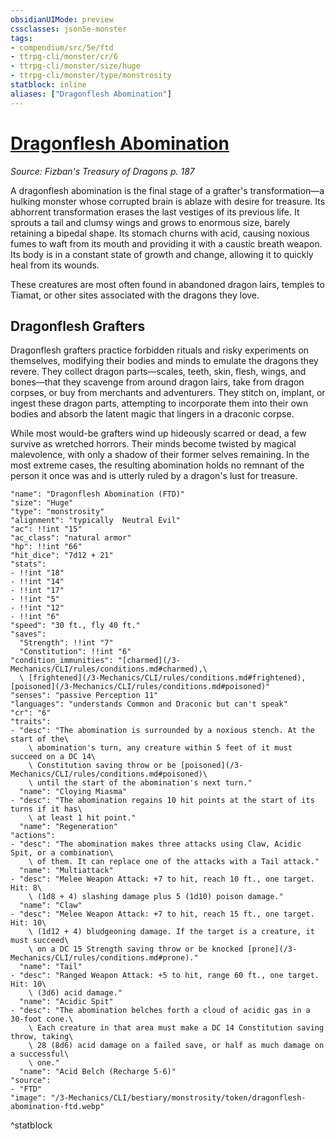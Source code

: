 ```yaml
---
obsidianUIMode: preview
cssclasses: json5e-monster
tags:
- compendium/src/5e/ftd
- ttrpg-cli/monster/cr/6
- ttrpg-cli/monster/size/huge
- ttrpg-cli/monster/type/monstrosity
statblock: inline
aliases: ["Dragonflesh Abomination"]
---
```

# [Dragonflesh Abomination](3-Mechanics\CLI\bestiary\monstrosity/dragonflesh-abomination-ftd.md)
*Source: Fizban's Treasury of Dragons p. 187*  

A dragonflesh abomination is the final stage of a grafter's transformation—a hulking monster whose corrupted brain is ablaze with desire for treasure. Its abhorrent transformation erases the last vestiges of its previous life. It sprouts a tail and clumsy wings and grows to enormous size, barely retaining a bipedal shape. Its stomach churns with acid, causing noxious fumes to waft from its mouth and providing it with a caustic breath weapon. Its body is in a constant state of growth and change, allowing it to quickly heal from its wounds.

These creatures are most often found in abandoned dragon lairs, temples to Tiamat, or other sites associated with the dragons they love.

## Dragonflesh Grafters

Dragonflesh grafters practice forbidden rituals and risky experiments on themselves, modifying their bodies and minds to emulate the dragons they revere. They collect dragon parts—scales, teeth, skin, flesh, wings, and bones—that they scavenge from around dragon lairs, take from dragon corpses, or buy from merchants and adventurers. They stitch on, implant, or ingest these dragon parts, attempting to incorporate them into their own bodies and absorb the latent magic that lingers in a draconic corpse.

While most would-be grafters wind up hideously scarred or dead, a few survive as wretched horrors. Their minds become twisted by magical malevolence, with only a shadow of their former selves remaining. In the most extreme cases, the resulting abomination holds no remnant of the person it once was and is utterly ruled by a dragon's lust for treasure.

```statblock
"name": "Dragonflesh Abomination (FTD)"
"size": "Huge"
"type": "monstrosity"
"alignment": "typically  Neutral Evil"
"ac": !!int "15"
"ac_class": "natural armor"
"hp": !!int "66"
"hit_dice": "7d12 + 21"
"stats":
- !!int "18"
- !!int "14"
- !!int "17"
- !!int "5"
- !!int "12"
- !!int "6"
"speed": "30 ft., fly 40 ft."
"saves":
  "Strength": !!int "7"
  "Constitution": !!int "6"
"condition_immunities": "[charmed](/3-Mechanics/CLI/rules/conditions.md#charmed),\
  \ [frightened](/3-Mechanics/CLI/rules/conditions.md#frightened), [poisoned](/3-Mechanics/CLI/rules/conditions.md#poisoned)"
"senses": "passive Perception 11"
"languages": "understands Common and Draconic but can't speak"
"cr": "6"
"traits":
- "desc": "The abomination is surrounded by a noxious stench. At the start of the\
    \ abomination's turn, any creature within 5 feet of it must succeed on a DC 14\
    \ Constitution saving throw or be [poisoned](/3-Mechanics/CLI/rules/conditions.md#poisoned)\
    \ until the start of the abomination's next turn."
  "name": "Cloying Miasma"
- "desc": "The abomination regains 10 hit points at the start of its turns if it has\
    \ at least 1 hit point."
  "name": "Regeneration"
"actions":
- "desc": "The abomination makes three attacks using Claw, Acidic Spit, or a combination\
    \ of them. It can replace one of the attacks with a Tail attack."
  "name": "Multiattack"
- "desc": "Melee Weapon Attack: +7 to hit, reach 10 ft., one target. Hit: 8\
    \ (1d8 + 4) slashing damage plus 5 (1d10) poison damage."
  "name": "Claw"
- "desc": "Melee Weapon Attack: +7 to hit, reach 15 ft., one target. Hit: 10\
    \ (1d12 + 4) bludgeoning damage. If the target is a creature, it must succeed\
    \ on a DC 15 Strength saving throw or be knocked [prone](/3-Mechanics/CLI/rules/conditions.md#prone)."
  "name": "Tail"
- "desc": "Ranged Weapon Attack: +5 to hit, range 60 ft., one target. Hit: 10\
    \ (3d6) acid damage."
  "name": "Acidic Spit"
- "desc": "The abomination belches forth a cloud of acidic gas in a 30-foot cone.\
    \ Each creature in that area must make a DC 14 Constitution saving throw, taking\
    \ 28 (8d6) acid damage on a failed save, or half as much damage on a successful\
    \ one."
  "name": "Acid Belch (Recharge 5-6)"
"source":
- "FTD"
"image": "/3-Mechanics/CLI/bestiary/monstrosity/token/dragonflesh-abomination-ftd.webp"
```
^statblock